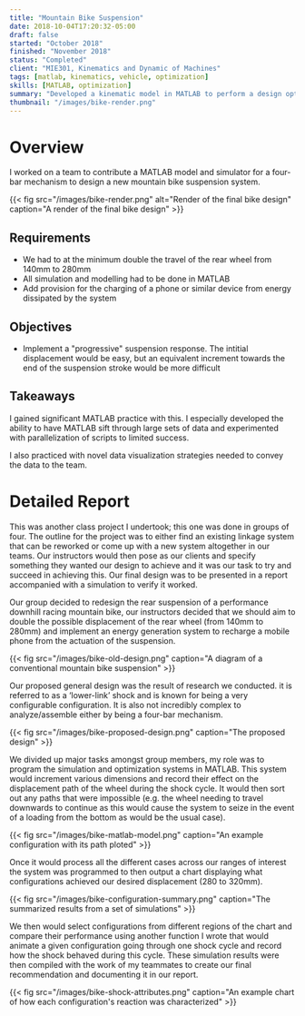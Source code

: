 ```yaml
---
title: "Mountain Bike Suspension"
date: 2018-10-04T17:20:32-05:00
draft: false
started: "October 2018"
finished: "November 2018"
status: "Completed"
client: "MIE301, Kinematics and Dynamic of Machines"
tags: [matlab, kinematics, vehicle, optimization]
skills: [MATLAB, optimization]
summary: "Developed a kinematic model in MATLAB to perform a design optimization of a mountain bike suspension system."
thumbnail: "/images/bike-render.png"
---
```


# Overview

I worked on a team to contribute a MATLAB model and simulator for a four-bar mechanism to design a new mountain bike suspension system.

{{< fig src="/images/bike-render.png" alt="Render of the final bike design" caption="A render of the final bike design" >}}

## Requirements
- We had to at the minimum double the travel of the rear wheel from 140mm to 280mm
- All simulation and modelling had to be done in MATLAB
- Add provision for the charging of a phone or similar device from energy dissipated by the system

## Objectives
- Implement a "progressive" suspension response. The intitial displacement would be easy, but an equivalent 
increment towards the end of the suspension stroke would be more difficult

## Takeaways

I gained significant MATLAB practice with this. I especially developed the ability to have MATLAB sift through large sets of data and experimented with parallelization of scripts to limited success.

I also practiced with novel data visualization strategies needed to convey the data to the team.

# Detailed Report

This was another class project I undertook; this one was done in groups of four. The outline for the project was to either find an existing linkage system that can be reworked or come up with a new system altogether in our teams. Our instructors would then pose as our clients and specify something they wanted our design to achieve and it was our task to try and succeed in achieving this. Our final design was to be presented in a report accompanied with a simulation to verify it worked.

Our group decided to redesign the rear suspension of a performance downhill racing mountain bike, our instructors decided that we should aim to double the possible displacement of the rear wheel (from 140mm to 280mm) and implement an energy generation system to recharge a mobile phone from the actuation of the suspension.

{{< fig src="/images/bike-old-design.png" caption="A diagram of a conventional mountain bike suspension" >}}

Our proposed general design was the result of research we conducted. it is referred to as a ‘lower-link’ shock and is known for being a very configurable configuration. It is also not incredibly complex to analyze/assemble either by being a four-bar mechanism.

{{< fig src="/images/bike-proposed-design.png" caption="The proposed design" >}}

We divided up major tasks amongst group members, my role was to program the simulation and optimization systems in MATLAB. This system would increment various dimensions and record their effect on the displacement path of the wheel during the shock cycle. It would then sort out any paths that were impossible (e.g. the wheel needing to travel downwards to continue as this would cause the system to seize in the event of a loading from the bottom as would be the usual case). 

{{< fig src="/images/bike-matlab-model.png" caption="An example configuration with its path ploted" >}}

Once it would process all the different cases across our ranges of interest the system was programmed to then output a chart displaying what configurations achieved our desired displacement (280 to 320mm).

{{< fig src="/images/bike-configuration-summary.png" caption="The summarized results from a set of simulations" >}}

We then would select configurations from different regions of the chart and compare their performance using another function I wrote that would animate a given configuration going through one shock cycle and record how the shock behaved during this cycle. These simulation results were then compiled with the work of my teammates to create our final recommendation and documenting it in our report.

{{< fig src="/images/bike-shock-attributes.png" caption="An example chart of how each configuration's reaction was characterized" >}}

